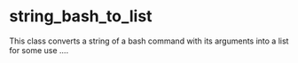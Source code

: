 # string_bash_to_list
This class converts a string of a bash command with its arguments into a list for some use ....
